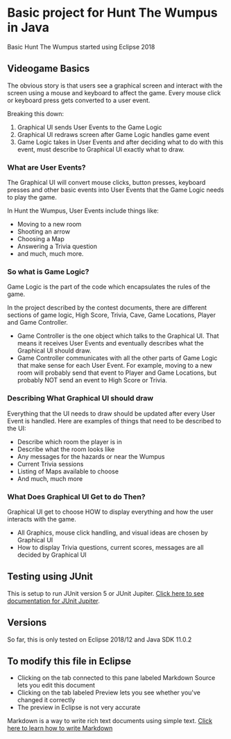 # Basic project for Hunt The Wumpus in Java

Basic Hunt The Wumpus started using Eclipse 2018

## Videogame Basics

The obvious story is that users see a graphical screen and interact with the screen using a mouse and keyboard to affect the game. Every mouse click or keyboard press gets converted to a user event.

Breaking this down:

1. Graphical UI sends User Events to the Game Logic
2. Graphical UI redraws screen after Game Logic handles game event
3. Game Logic takes in User Events and after deciding what to do with this event, must describe to Graphical UI exactly what to draw.

### What are User Events?

The Graphical UI will convert mouse clicks, button presses, keyboard presses and other basic events into User Events that the Game Logic needs to play the game.

In Hunt the Wumpus, User Events include things like:

* Moving to a new room
* Shooting an arrow
* Choosing a Map
* Answering a Trivia question
* and much, much more.

### So what is Game Logic?

Game Logic is the part of the code which encapsulates the rules of the game. 

In the project described by the contest documents, there are different sections of game logic, High Score, Trivia, Cave, Game Locations, Player and Game Controller. 

* Game Controller is the one object which talks to the Graphical UI. That means it receives User Events and eventually describes what the Graphical UI should draw.
* Game Controller communicates with all the other parts of Game Logic that make sense for each User Event. For example, moving to a new room will probably send that event to Player and Game Locations, but probably NOT send an event to High Score or Trivia.

### Describing What Graphical UI should draw

Everything that the UI needs to draw should be updated after every User Event is handled. Here are examples of things that need to be described to the UI:

* Describe which room the player is in
* Describe what the room looks like
* Any messages for the hazards or near the Wumpus
* Current Trivia sessions
* Listing of Maps available to choose
* And much, much more

### What Does Graphical UI Get to do Then?

Graphical UI get to choose HOW to display everything and how the user interacts with the game. 

* All Graphics, mouse click handling, and visual ideas are chosen by Graphical UI
* How to display Trivia questions, current scores, messages are all decided by Graphical UI

## Testing using JUnit

This is setup to run JUnit version 5 or JUnit Jupiter. [Click here to see documentation for JUnit Jupiter](https://junit.org/junit5/docs/current/user-guide/).

## Versions

So far, this is only tested on Eclipse 2018/12 and Java SDK 11.0.2

## To modify this file in Eclipse

* Clicking on the tab connected to this pane labeled Markdown Source lets you edit this document
* Clicking on the tab labeled Preview lets you see whether you've changed it correctly
* The preview in Eclipse is not very accurate

Markdown is a way to write rich text documents using simple text. 
[Click here to learn how to write Markdown](https://guides.github.com/features/mastering-markdown/)